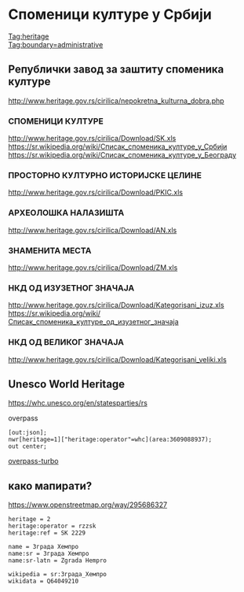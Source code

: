 # Споменици културе у Србији  

[Tag:heritage](https://wiki.openstreetmap.org/wiki/Key:heritage)  
[Tag:boundary=administrative](https://wiki.openstreetmap.org/wiki/Tag:boundary%3Dadministrative)  

## Републички завод за заштиту споменика културе  
http://www.heritage.gov.rs/cirilica/nepokretna_kulturna_dobra.php  

### СПОМЕНИЦИ КУЛТУРЕ  
http://www.heritage.gov.rs/cirilica/Download/SK.xls  
https://sr.wikipedia.org/wiki/Списак_споменика_културе_у_Србији  
https://sr.wikipedia.org/wiki/Списак_споменика_културе_у_Београду  


### ПРОСТОРНО КУЛТУРНО ИСТОРИЈСКЕ ЦЕЛИНЕ  
http://www.heritage.gov.rs/cirilica/Download/PKIC.xls  

### АРХЕОЛОШКА НАЛАЗИШТА  
http://www.heritage.gov.rs/cirilica/Download/AN.xls  

### ЗНАМЕНИТА МЕСТА  
http://www.heritage.gov.rs/cirilica/Download/ZM.xls  

### НКД ОД ИЗУЗЕТНОГ ЗНАЧАЈА  
http://www.heritage.gov.rs/cirilica/Download/Kategorisani_izuz.xls  
https://sr.wikipedia.org/wiki/Списак_споменика_културе_од_изузетног_значаја  

### НКД ОД ВЕЛИКОГ ЗНАЧАЈА  
http://www.heritage.gov.rs/cirilica/Download/Kategorisani_veliki.xls  

## Unesco World Heritage  
https://whc.unesco.org/en/statesparties/rs  

overpass  
```
[out:json];
nwr[heritage=1]["heritage:operator"=whc](area:3609088937);
out center;
```
[overpass-turbo](https://overpass-turbo.eu/?Q=%5Bout%3Ajson%5D%3B%0Anwr%5Bheritage%3D1%5D%5B%22heritage%3Aoperator%22%3Dwhc%5D%28area%3A3609088937%29%3B%0Aout%20center%3B)  

## како мапирати?  
https://www.openstreetmap.org/way/295686327  
```
heritage = 2
heritage:operator = rzzsk
heritage:ref = SK 2229

name = Зграда Хемпро
name:sr = Зграда Хемпро
name:sr-latn = Zgrada Hempro

wikipedia = sr:Зграда_Хемпро
wikidata = Q64049210
```
